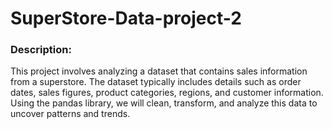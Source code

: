 # SuperStore-Data-project-2

### Description: 
This project involves analyzing a dataset that contains sales information from a superstore. The dataset typically includes details such as order dates, sales figures, product categories, regions, and customer information. Using the pandas library, we will clean, transform, and analyze this data to uncover patterns and trends.
